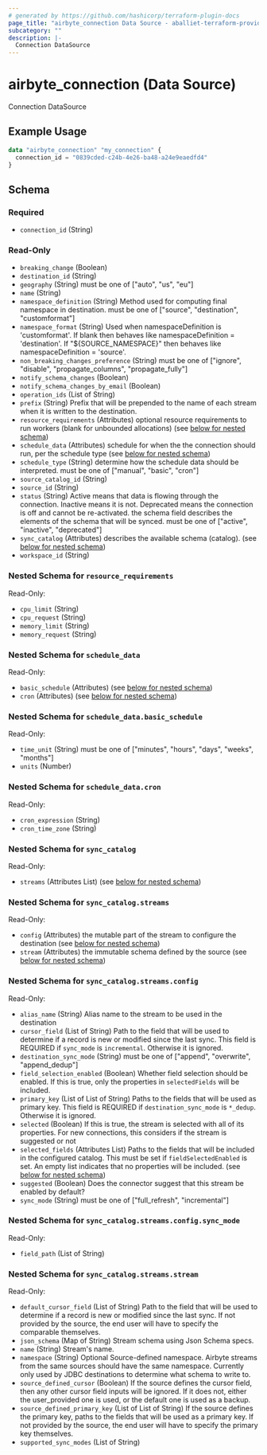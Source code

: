 ```yaml
---
# generated by https://github.com/hashicorp/terraform-plugin-docs
page_title: "airbyte_connection Data Source - aballiet-terraform-provider-airbyte-oss"
subcategory: ""
description: |-
  Connection DataSource
---
```


# airbyte_connection (Data Source)

Connection DataSource

## Example Usage

```terraform
data "airbyte_connection" "my_connection" {
  connection_id = "0839cded-c24b-4e26-ba48-a24e9eaedfd4"
}
```

<!-- schema generated by tfplugindocs -->
## Schema

### Required

- `connection_id` (String)

### Read-Only

- `breaking_change` (Boolean)
- `destination_id` (String)
- `geography` (String) must be one of ["auto", "us", "eu"]
- `name` (String)
- `namespace_definition` (String) Method used for computing final namespace in destination. must be one of ["source", "destination", "customformat"]
- `namespace_format` (String) Used when namespaceDefinition is 'customformat'. If blank then behaves like namespaceDefinition = 'destination'. If "${SOURCE_NAMESPACE}" then behaves like namespaceDefinition = 'source'.
- `non_breaking_changes_preference` (String) must be one of ["ignore", "disable", "propagate_columns", "propagate_fully"]
- `notify_schema_changes` (Boolean)
- `notify_schema_changes_by_email` (Boolean)
- `operation_ids` (List of String)
- `prefix` (String) Prefix that will be prepended to the name of each stream when it is written to the destination.
- `resource_requirements` (Attributes) optional resource requirements to run workers (blank for unbounded allocations) (see [below for nested schema](#nestedatt--resource_requirements))
- `schedule_data` (Attributes) schedule for when the the connection should run, per the schedule type (see [below for nested schema](#nestedatt--schedule_data))
- `schedule_type` (String) determine how the schedule data should be interpreted. must be one of ["manual", "basic", "cron"]
- `source_catalog_id` (String)
- `source_id` (String)
- `status` (String) Active means that data is flowing through the connection. Inactive means it is not. Deprecated means the connection is off and cannot be re-activated. the schema field describes the elements of the schema that will be synced. must be one of ["active", "inactive", "deprecated"]
- `sync_catalog` (Attributes) describes the available schema (catalog). (see [below for nested schema](#nestedatt--sync_catalog))
- `workspace_id` (String)

<a id="nestedatt--resource_requirements"></a>
### Nested Schema for `resource_requirements`

Read-Only:

- `cpu_limit` (String)
- `cpu_request` (String)
- `memory_limit` (String)
- `memory_request` (String)


<a id="nestedatt--schedule_data"></a>
### Nested Schema for `schedule_data`

Read-Only:

- `basic_schedule` (Attributes) (see [below for nested schema](#nestedatt--schedule_data--basic_schedule))
- `cron` (Attributes) (see [below for nested schema](#nestedatt--schedule_data--cron))

<a id="nestedatt--schedule_data--basic_schedule"></a>
### Nested Schema for `schedule_data.basic_schedule`

Read-Only:

- `time_unit` (String) must be one of ["minutes", "hours", "days", "weeks", "months"]
- `units` (Number)


<a id="nestedatt--schedule_data--cron"></a>
### Nested Schema for `schedule_data.cron`

Read-Only:

- `cron_expression` (String)
- `cron_time_zone` (String)



<a id="nestedatt--sync_catalog"></a>
### Nested Schema for `sync_catalog`

Read-Only:

- `streams` (Attributes List) (see [below for nested schema](#nestedatt--sync_catalog--streams))

<a id="nestedatt--sync_catalog--streams"></a>
### Nested Schema for `sync_catalog.streams`

Read-Only:

- `config` (Attributes) the mutable part of the stream to configure the destination (see [below for nested schema](#nestedatt--sync_catalog--streams--config))
- `stream` (Attributes) the immutable schema defined by the source (see [below for nested schema](#nestedatt--sync_catalog--streams--stream))

<a id="nestedatt--sync_catalog--streams--config"></a>
### Nested Schema for `sync_catalog.streams.config`

Read-Only:

- `alias_name` (String) Alias name to the stream to be used in the destination
- `cursor_field` (List of String) Path to the field that will be used to determine if a record is new or modified since the last sync. This field is REQUIRED if `sync_mode` is `incremental`. Otherwise it is ignored.
- `destination_sync_mode` (String) must be one of ["append", "overwrite", "append_dedup"]
- `field_selection_enabled` (Boolean) Whether field selection should be enabled. If this is true, only the properties in `selectedFields` will be included.
- `primary_key` (List of List of String) Paths to the fields that will be used as primary key. This field is REQUIRED if `destination_sync_mode` is `*_dedup`. Otherwise it is ignored.
- `selected` (Boolean) If this is true, the stream is selected with all of its properties. For new connections, this considers if the stream is suggested or not
- `selected_fields` (Attributes List) Paths to the fields that will be included in the configured catalog. This must be set if `fieldSelectedEnabled` is set. An empty list indicates that no properties will be included. (see [below for nested schema](#nestedatt--sync_catalog--streams--config--selected_fields))
- `suggested` (Boolean) Does the connector suggest that this stream be enabled by default?
- `sync_mode` (String) must be one of ["full_refresh", "incremental"]

<a id="nestedatt--sync_catalog--streams--config--selected_fields"></a>
### Nested Schema for `sync_catalog.streams.config.sync_mode`

Read-Only:

- `field_path` (List of String)



<a id="nestedatt--sync_catalog--streams--stream"></a>
### Nested Schema for `sync_catalog.streams.stream`

Read-Only:

- `default_cursor_field` (List of String) Path to the field that will be used to determine if a record is new or modified since the last sync. If not provided by the source, the end user will have to specify the comparable themselves.
- `json_schema` (Map of String) Stream schema using Json Schema specs.
- `name` (String) Stream's name.
- `namespace` (String) Optional Source-defined namespace. Airbyte streams from the same sources should have the same namespace. Currently only used by JDBC destinations to determine what schema to write to.
- `source_defined_cursor` (Boolean) If the source defines the cursor field, then any other cursor field inputs will be ignored. If it does not, either the user_provided one is used, or the default one is used as a backup.
- `source_defined_primary_key` (List of List of String) If the source defines the primary key, paths to the fields that will be used as a primary key. If not provided by the source, the end user will have to specify the primary key themselves.
- `supported_sync_modes` (List of String)


